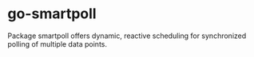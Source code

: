 # go-smartpoll
Package smartpoll offers dynamic, reactive scheduling for synchronized polling of multiple data points.
